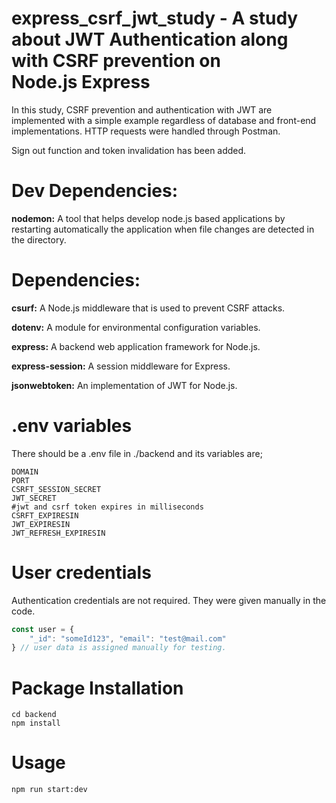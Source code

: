# express_csrf_jwt_study - A study about JWT Authentication along with CSRF prevention on Node.js Express



<p>In this study, CSRF prevention and authentication with JWT are implemented with a simple example regardless of database and front-end implementations. 
  HTTP requests were handled through Postman.</p>

<p>Sign out function and token invalidation has been added.</p>

# Dev Dependencies:
<p><b>nodemon:</b> A tool that helps develop node.js based applications by restarting automatically the application when file changes are detected in the directory.</p>

# Dependencies:
<p><b>csurf:</b> A Node.js middleware that is used to prevent CSRF attacks.</p>
<p><b>dotenv:</b> A module for environmental configuration variables.</p>
<p><b>express:</b> A backend web application framework for Node.js.</p>
<p><b>express-session:</b> A session middleware for Express.</p>
<p><b>jsonwebtoken:</b> An implementation of JWT for Node.js.</p>

# .env variables

There should be a .env file in ./backend and its variables are;

```dotenv
DOMAIN
PORT
CSRFT_SESSION_SECRET
JWT_SECRET
#jwt and csrf token expires in milliseconds
CSRFT_EXPIRESIN
JWT_EXPIRESIN
JWT_REFRESH_EXPIRESIN
```

# User credentials
Authentication credentials are not required. They were given manually in the code.

```javascript
const user = {
    "_id": "someId123", "email": "test@mail.com"
} // user data is assigned manually for testing.
```

# Package Installation
```
cd backend
npm install
```
# Usage
```
npm run start:dev
```
